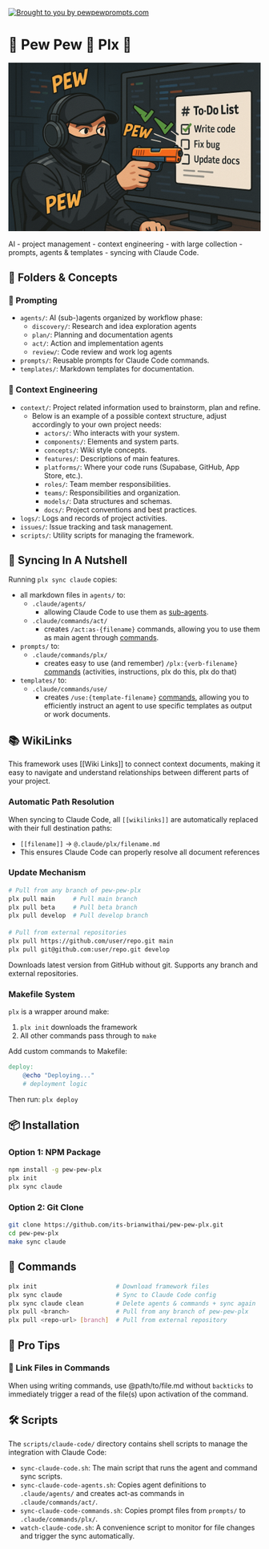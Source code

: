 [![Brought to you by pewpewprompts.com](https://img.shields.io/badge/Brought%20to%20you%20by-pewpewprompts.com-blue)](https://pewpewprompts.com)
# 🔫 Pew Pew 💨 Plx 🙏

![Pew Pew Plx Hero](assets/hero.png)

AI - project management - context engineering - with large collection - prompts, agents & templates - syncing with Claude Code.

## 🧠 Folders & Concepts

### 💬 Prompting

- `agents/`: AI (sub-)agents organized by workflow phase:
  - `discovery/`: Research and idea exploration agents
  - `plan/`: Planning and documentation agents
  - `act/`: Action and implementation agents
  - `review/`: Code review and work log agents
- `prompts/`: Reusable prompts for Claude Code commands.
- `templates/`: Markdown templates for documentation.

### 📂 Context Engineering

- `context/`: Project related information used to brainstorm, plan and refine.
  - Below is an example of a possible context structure, adjust accordingly to your own project needs:
    - `actors/`: Who interacts with your system.
    - `components/`: Elements and system parts.
    - `concepts/`: Wiki style concepts.
    - `features/`: Descriptions of main features.
    - `platforms/`: Where your code runs (Supabase, GitHub, App Store, etc.).
    - `roles/`: Team member responsibilities.
    - `teams/`: Responsibilities and organization.
    - `models/`: Data structures and schemas.
    - `docs/`: Project conventions and best practices.
- `logs/`: Logs and records of project activities.
- `issues/`: Issue tracking and task management.
- `scripts/`: Utility scripts for managing the framework.

## 🥜 Syncing In A Nutshell

Running `plx sync claude` copies:

- all markdown files in `agents/` to:
  - `.claude/agents/`
    - allowing Claude Code to use them as [sub-agents](https://docs.anthropic.com/en/docs/claude-code/sub-agents).
  - `.claude/commands/act/`
    - creates `/act:as-{filename}` commands, allowing you to use them as main agent through [commands](https://docs.anthropic.com/en/docs/claude-code/slash-commands).
- `prompts/` to:
  - `.claude/commands/plx/`
    - creates easy to use (and remember) `/plx:{verb-filename}` [commands](https://docs.anthropic.com/en/docs/claude-code/slash-commands) (activities, instructions, plx do this, plx do that)
- `templates/` to:
  - `.claude/commands/use/`
    - creates `/use:{template-filename}` [commands](https://docs.anthropic.com/en/docs/claude-code/slash-commands), allowing you to efficiently instruct an agent to use specific templates as output or work documents.

## 📚 WikiLinks

This framework uses [[Wiki Links]] to connect context documents, making it easy to navigate and understand relationships between different parts of your project.

### Automatic Path Resolution
When syncing to Claude Code, all `[[wikilinks]]` are automatically replaced with their full destination paths:
- `[[filename]]` → `@.claude/plx/filename.md`
- This ensures Claude Code can properly resolve all document references

### Update Mechanism
```bash
# Pull from any branch of pew-pew-plx
plx pull main     # Pull main branch
plx pull beta     # Pull beta branch
plx pull develop  # Pull develop branch

# Pull from external repositories
plx pull https://github.com/user/repo.git main
plx pull git@github.com:user/repo.git develop
```
Downloads latest version from GitHub without git. Supports any branch and external repositories.

### Makefile System
`plx` is a wrapper around make:
1. `plx init` downloads the framework
2. All other commands pass through to `make`

Add custom commands to Makefile:
```makefile
deploy:
	@echo "Deploying..."
	# deployment logic
```
Then run: `plx deploy`

## 📦 Installation

### Option 1: NPM Package

```bash
npm install -g pew-pew-plx
plx init
plx sync claude
```

### Option 2: Git Clone

```bash
git clone https://github.com/its-brianwithai/pew-pew-plx.git
cd pew-pew-plx
make sync claude
```

## 🔧 Commands

```bash
plx init                      # Download framework files
plx sync claude               # Sync to Claude Code config
plx sync claude clean         # Delete agents & commands + sync again
plx pull <branch>             # Pull from any branch of pew-pew-plx
plx pull <repo-url> [branch]  # Pull from external repository
```

## 🎯 Pro Tips

### 📎 Link Files in Commands
When using writing commands, use @path/to/file.md without `backticks` to immediately trigger a read of the file(s) upon activation of the command.

## 🛠️ Scripts

The `scripts/claude-code/` directory contains shell scripts to manage the integration with Claude Code:

-   `sync-claude-code.sh`: The main script that runs the agent and command sync scripts.
-   `sync-claude-code-agents.sh`: Copies agent definitions to `.claude/agents/` and creates act-as commands in `.claude/commands/act/`.
-   `sync-claude-code-commands.sh`: Copies prompt files from `prompts/` to `.claude/commands/plx/`.
-   `watch-claude-code.sh`: A convenience script to monitor for file changes and trigger the sync automatically.
